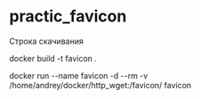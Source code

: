 # practic_favicon

Строка скачивания 

docker build -t favicon . 

docker run --name favicon -d --rm -v /home/andrey/docker/http_wget:/favicon/ favicon
